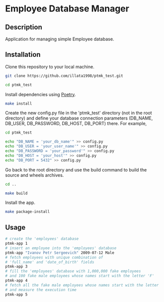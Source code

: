 # Employee Database Manager

## Description
Application for managing simple Employee database.

## Installation
Clone this repository to your local machine.
```bash
git clone https://github.com/illata1998/ptmk_test.git

cd ptmk_test
```
Install dependencies using [Poetry](https://python-poetry.org/docs/).
```bash
make install
```
Create the new config.py file in the 'ptmk_test' directory (not in the root directory) and define your database connection parameters (DB_NAME, DB_USER, DB_PASSWORD, DB_HOST, DB_PORT) there. For example,
```bash
cd ptmk_test

echo "DB_NAME = 'your_db_name'" >> config.py
echo "DB_USER = 'your_user_name'" >> config.py
echo "DB_PASSWORD = 'your_password'" >> config.py
echo "DB_HOST = 'your_host'" >> config.py
echo "DB_PORT = 5432" >> config.py
```
Go back to the root directory and use the build command to build the source and wheels archives.
```bash
cd ..

make build
```
Install the app.
```bash
make package-install
```

## Usage
```bash
# create the 'employees' database
ptmk-app 1
# insert an employee into the 'employees' database
ptmk-app "Ivanov Petr Sergeevich" 2009-07-12 Male
# fetch employees with unique combination of 
# 'full_name' and 'date_of_birth' fields
ptmk-app 3
# fill the 'employees' database with 1,000,000 fake employees
# and 100 fake male employees whose names start with the letter 'F'
ptmk-app 4
# fetch all the fake male employees whose names start with the letter 'F'
# and measure the execution time
ptmk-app 5
```
